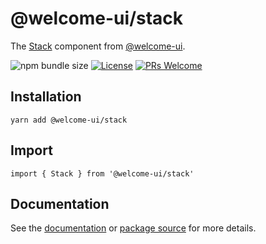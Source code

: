 # @welcome-ui/stack

The [Stack](https://welcome-ui.com/components/stack) component from [@welcome-ui](https://welcome-ui.com).

![npm bundle size](https://img.shields.io/bundlephobia/minzip/@welcome-ui/stack) [![License](https://img.shields.io/npm/l/welcome-ui.svg)](https://github.com/WTTJ/welcome-ui/blob/main/LICENSE) [![PRs Welcome](https://img.shields.io/badge/PRs-welcome-mediumspringgreen.svg)](ttps://github.com/WTTJ/welcome-ui/blob/main/CONTRIBUTING.mdx)

## Installation

    yarn add @welcome-ui/stack

## Import

    import { Stack } from '@welcome-ui/stack'

## Documentation

See the [documentation](https://welcome-ui.com/components/stack) or [package source](https://github.com/WTTJ/welcome-ui/tree/main/packages/Stack) for more details.
